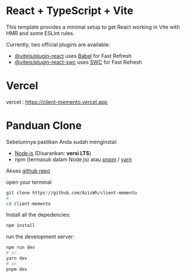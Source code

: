 # React + TypeScript + Vite

This template provides a minimal setup to get React working in Vite with HMR and some ESLint rules.

Currently, two official plugins are available:

- [@vitejs/plugin-react](https://github.com/vitejs/vite-plugin-react/blob/main/packages/plugin-react/README.md) uses [Babel](https://babeljs.io/) for Fast Refresh
- [@vitejs/plugin-react-swc](https://github.com/vitejs/vite-plugin-react-swc) uses [SWC](https://swc.rs/) for Fast Refresh

# Vercel
vercel : https://client-memento.vercel.app

# Panduan Clone

Sebelumnya pastikan Anda sudah menginstal:
- [Node.js](https://nodejs.org/) (Disarankan: **versi LTS**)
- npm (termasuk dalam Node.js) atau [pnpm](https://pnpm.io/) / [yarn](https://yarnpkg.com/)

Akses [github repo](https://github.com/AzisWh/client-memento)

open your terminal

```bash
git clone https://github.com/AzisWh/client-memento
#
cd client-memento
```

Install all the depedencies:

```bash
npm install
```
run the development server:

```bash
npm run dev
# or
yarn dev
# or
pnpm dev
```
